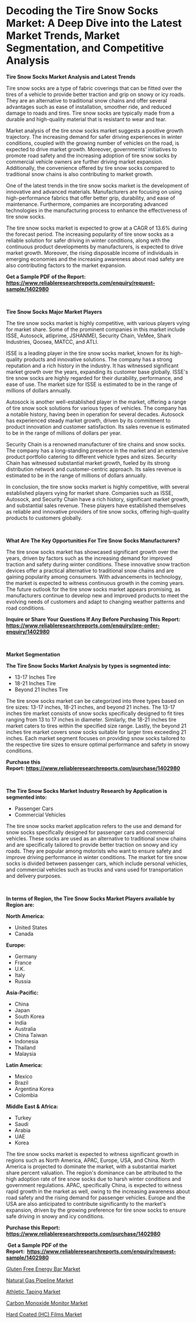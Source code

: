 <p><h1>Decoding the Tire Snow Socks Market: A Deep Dive into the Latest Market Trends, Market Segmentation, and Competitive Analysis</h1></p><p><strong>Tire Snow Socks Market Analysis and Latest Trends</strong></p>
<p><p>Tire snow socks are a type of fabric coverings that can be fitted over the tires of a vehicle to provide better traction and grip on snowy or icy roads. They are an alternative to traditional snow chains and offer several advantages such as ease of installation, smoother ride, and reduced damage to roads and tires. Tire snow socks are typically made from a durable and high-quality material that is resistant to wear and tear.</p><p>Market analysis of the tire snow socks market suggests a positive growth trajectory. The increasing demand for safer driving experiences in winter conditions, coupled with the growing number of vehicles on the road, is expected to drive market growth. Moreover, governments' initiatives to promote road safety and the increasing adoption of tire snow socks by commercial vehicle owners are further driving market expansion. Additionally, the convenience offered by tire snow socks compared to traditional snow chains is also contributing to market growth.</p><p>One of the latest trends in the tire snow socks market is the development of innovative and advanced materials. Manufacturers are focusing on using high-performance fabrics that offer better grip, durability, and ease of maintenance. Furthermore, companies are incorporating advanced technologies in the manufacturing process to enhance the effectiveness of tire snow socks.</p><p>The tire snow socks market is expected to grow at a CAGR of 13.6% during the forecast period. The increasing popularity of tire snow socks as a reliable solution for safer driving in winter conditions, along with the continuous product developments by manufacturers, is expected to drive market growth. Moreover, the rising disposable income of individuals in emerging economies and the increasing awareness about road safety are also contributing factors to the market expansion.</p></p>
<p><strong>Get a Sample PDF of the Report:&nbsp; <a href="https://www.reliableresearchreports.com/enquiry/request-sample/1402980">https://www.reliableresearchreports.com/enquiry/request-sample/1402980</a></strong></p>
<p>&nbsp;</p>
<p><strong>Tire Snow Socks Major Market Players</strong></p>
<p><p>The tire snow socks market is highly competitive, with various players vying for market share. Some of the prominent companies in this market include ISSE, Autosock, atliprime, JSHANMEI, Security Chain, VeMee, Shark Industries, Qoosea, MATCC, and ATLI. </p><p>ISSE is a leading player in the tire snow socks market, known for its high-quality products and innovative solutions. The company has a strong reputation and a rich history in the industry. It has witnessed significant market growth over the years, expanding its customer base globally. ISSE's tire snow socks are highly regarded for their durability, performance, and ease of use. The market size for ISSE is estimated to be in the range of millions of dollars annually.</p><p>Autosock is another well-established player in the market, offering a range of tire snow sock solutions for various types of vehicles. The company has a notable history, having been in operation for several decades. Autosock has experienced steady market growth, driven by its commitment to product innovation and customer satisfaction. Its sales revenue is estimated to be in the range of millions of dollars per year.</p><p>Security Chain is a renowned manufacturer of tire chains and snow socks. The company has a long-standing presence in the market and an extensive product portfolio catering to different vehicle types and sizes. Security Chain has witnessed substantial market growth, fueled by its strong distribution network and customer-centric approach. Its sales revenue is estimated to be in the range of millions of dollars annually.</p><p>In conclusion, the tire snow socks market is highly competitive, with several established players vying for market share. Companies such as ISSE, Autosock, and Security Chain have a rich history, significant market growth, and substantial sales revenue. These players have established themselves as reliable and innovative providers of tire snow socks, offering high-quality products to customers globally.</p></p>
<p>&nbsp;</p>
<p><strong>What Are The Key Opportunities For Tire Snow Socks Manufacturers?</strong></p>
<p><p>The tire snow socks market has showcased significant growth over the years, driven by factors such as the increasing demand for improved traction and safety during winter conditions. These innovative snow traction devices offer a practical alternative to traditional snow chains and are gaining popularity among consumers. With advancements in technology, the market is expected to witness continuous growth in the coming years. The future outlook for the tire snow socks market appears promising, as manufacturers continue to develop new and improved products to meet the evolving needs of customers and adapt to changing weather patterns and road conditions.</p></p>
<p><strong>Inquire or Share Your Questions If Any Before Purchasing This Report: <a href="https://www.reliableresearchreports.com/enquiry/pre-order-enquiry/1402980">https://www.reliableresearchreports.com/enquiry/pre-order-enquiry/1402980</a></strong></p>
<p>&nbsp;</p>
<p><strong>Market Segmentation</strong></p>
<p><strong>The Tire Snow Socks Market Analysis by types is segmented into:</strong></p>
<p><ul><li>13-17 Inches Tire</li><li>18-21 Inches Tire</li><li>Beyond 21 Inches Tire</li></ul></p>
<p><p>The tire snow socks market can be categorized into three types based on tire sizes: 13-17 inches, 18-21 inches, and beyond 21 inches. The 13-17 inches tire market consists of snow socks specifically designed to fit tires ranging from 13 to 17 inches in diameter. Similarly, the 18-21 inches tire market caters to tires within the specified size range. Lastly, the beyond 21 inches tire market covers snow socks suitable for larger tires exceeding 21 inches. Each market segment focuses on providing snow socks tailored to the respective tire sizes to ensure optimal performance and safety in snowy conditions.</p></p>
<p><strong>Purchase this Report:&nbsp;<a href="https://www.reliableresearchreports.com/purchase/1402980">https://www.reliableresearchreports.com/purchase/1402980</a></strong></p>
<p>&nbsp;</p>
<p><strong>The Tire Snow Socks Market Industry Research by Application is segmented into:</strong></p>
<p><ul><li>Passenger Cars</li><li>Commercial Vehicles</li></ul></p>
<p><p>The tire snow socks market application refers to the use and demand for snow socks specifically designed for passenger cars and commercial vehicles. These socks are used as an alternative to traditional snow chains and are specifically tailored to provide better traction on snowy and icy roads. They are popular among motorists who want to ensure safety and improve driving performance in winter conditions. The market for tire snow socks is divided between passenger cars, which include personal vehicles, and commercial vehicles such as trucks and vans used for transportation and delivery purposes.</p></p>
<p>&nbsp;</p>
<p><strong>In terms of Region, the Tire Snow Socks Market Players available by Region are:</strong></p>
<p>
    <p> <strong> North America: </strong>
        <ul>
            <li>United States</li>
            <li>Canada</li>
        </ul>
        </p> 
    <p> <strong> Europe: </strong>
        <ul>
            <li>Germany</li>
            <li>France</li>
            <li>U.K.</li>
            <li>Italy</li>
            <li>Russia</li>
        </ul>
        </p> 
    <p> <strong> Asia-Pacific: </strong>
        <ul>
            <li>China</li>
            <li>Japan</li>
            <li>South Korea</li>
            <li>India</li>
            <li>Australia</li>
            <li>China Taiwan</li>
            <li>Indonesia</li>
            <li>Thailand</li>
            <li>Malaysia</li>
        </ul>
        </p> 
    <p> <strong> Latin America: </strong>
        <ul>
            <li>Mexico</li>
            <li>Brazil</li>
            <li>Argentina Korea</li>
            <li>Colombia</li>
        </ul>
        </p> 
    <p> <strong> Middle East & Africa: </strong>
        <ul>
            <li>Turkey</li>
            <li>Saudi</li>
            <li>Arabia</li>
            <li>UAE</li>
            <li>Korea</li>
        </ul>
    </p>
    </p>
<p><p>The tire snow socks market is expected to witness significant growth in regions such as North America, APAC, Europe, USA, and China. North America is projected to dominate the market, with a substantial market share percent valuation. The region's dominance can be attributed to the high adoption rate of tire snow socks due to harsh winter conditions and government regulations. APAC, specifically China, is expected to witness rapid growth in the market as well, owing to the increasing awareness about road safety and the rising demand for passenger vehicles. Europe and the USA are also anticipated to contribute significantly to the market's expansion, driven by the growing preference for tire snow socks to ensure safe driving in snowy and icy conditions.</p></p>
<p><strong>Purchase this Report: <a href="https://www.reliableresearchreports.com/purchase/1402980">https://www.reliableresearchreports.com/purchase/1402980</a></strong></p>
<p>&nbsp;<strong>Get a Sample PDF of the Report:&nbsp;&nbsp;<a href="https://www.reliableresearchreports.com/enquiry/request-sample/1402980">https://www.reliableresearchreports.com/enquiry/request-sample/1402980</a></strong></p>
<p><strong></strong></p>
<p><p><a href="https://medium.com/@sheilahaley2023/decoding-gluten-free-energy-bar-market-metrics-market-share-trends-and-growth-patterns-a634524568a2">Gluten Free Energy Bar Market</a></p><p><a href="https://medium.com/@markuspagac/natural-gas-pipeline-market-insight-market-trends-growth-forecasted-from-2023-to-2030-d116f9f0faad">Natural Gas Pipeline Market</a></p><p><a href="https://medium.com/@omamuller06/athletic-taping-market-the-key-to-successful-business-strategy-forecast-till-2030-f11b902bac29">Athletic Taping Market</a></p><p><a href="https://medium.com/@aureliarice2023/carbon-monoxide-monitor-market-the-key-to-successful-business-strategy-forecast-till-2030-ba9971045fce">Carbon Monoxide Monitor Market</a></p><p><a href="https://medium.com/@marvinwalsh2023/hard-coated-hc-films-market-report-reveals-the-latest-trends-and-growth-opportunities-of-this-080b706b6484">Hard Coated (HC) Films Market</a></p></p>